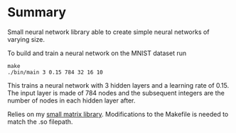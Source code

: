 # Summary

Small neural network library able to create simple neural networks of varying size.

To build and train a neural network on the MNIST dataset run

```
make
./bin/main 3 0.15 784 32 16 10
```

This trains a neural network with 3 hidden layers and a learning rate of 0.15.
The input layer is made of 784 nodes and the subsequent integers are the number
of nodes in each hidden layer after.

Relies on my [small matrix library](https://github.com/mnguyen4869/gram).
Modifications to the Makefile is needed to match the .so filepath.
